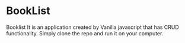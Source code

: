 # BookList
Booklist
It is an application created by Vanilla javascript that has CRUD functionality. Simply clone the repo and run it on your computer. 
